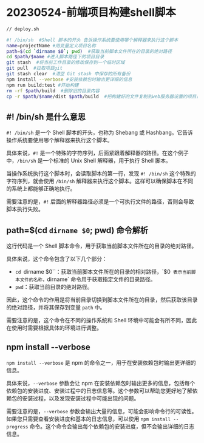 # 20230524-前端项目构建shell脚本



```sh
// deploy.sh

#! /bin/sh  #Shell 脚本的开头 告诉操作系统要使用哪个解释器来执行这个脚本
name=projectName #用变量定义项目名称
path=$(cd `dirname $0`; pwd)  #获取当前脚本文件所在的目录的绝对路径
cd $path/$name #进入脚本路径下的项目目录
git stash  #将当前工作目录的修改保存到一个临时区域
git pull  #拉取项目git
git stash clear  #清空 Git stash 中保存的所有备份
npm install --verbose #安装依赖包时输出更详细的信息
npm run build:test #开始构建
rm -rf $path/build  #删除旧的目录内容
cp -r $path/$name/dist $path/build  #把构建好的文件复制到web服务器设置的项目目录

```

## \#! /bin/sh 是什么意思

`#! /bin/sh` 是一个 Shell 脚本的开头，也称为 Shebang 或 Hashbang。它告诉操作系统要使用哪个解释器来执行这个脚本。

具体来说，`#!` 是一个特殊的字符序列，后面紧跟着解释器的路径。在这个例子中，`/bin/sh` 是一个标准的 Unix Shell 解释器，用于执行 Shell 脚本。

当操作系统执行这个脚本时，会读取脚本的第一行，发现 `#! /bin/sh` 这个特殊的字符序列，就会使用 `/bin/sh` 解释器来执行这个脚本。这样可以确保脚本在不同的系统上都能够正确地执行。

需要注意的是，`#!` 后面的解释器路径必须是一个可执行文件的路径，否则会导致脚本执行失败。

## path=$(cd `dirname $0`; pwd) 命令解析

这行代码是一个 Shell 脚本命令，用于获取当前脚本文件所在的目录的绝对路径。

具体来说，这个命令包含了以下几个部分：

- `cd `dirname $0``：获取当前脚本文件所在的目录的相对路径，`$0` 表示当前脚本文件的名称，`dirname` 命令用于获取指定文件的目录路径。
- `pwd`：获取当前目录的绝对路径。

因此，这个命令的作用是将当前目录切换到脚本文件所在的目录，然后获取该目录的绝对路径，并将其保存到变量 `path` 中。

需要注意的是，这个命令在不同的操作系统和 Shell 环境中可能会有所不同，因此在使用时需要根据具体的环境进行调整。

## npm install --verbose 

`npm install --verbose` 是 npm 的命令之一，用于在安装依赖包时输出更详细的信息。

具体来说，`--verbose` 参数会让 npm 在安装依赖包时输出更多的信息，包括每个依赖包的安装进度、安装过程中的日志信息等。这个参数可以帮助您更好地了解依赖包的安装过程，以及发现安装过程中可能出现的问题。

需要注意的是，`--verbose` 参数会输出大量的信息，可能会影响命令行的可读性。如果您只需要查看安装进度和基本的日志信息，可以使用 `npm install --progress` 命令。这个命令会输出每个依赖包的安装进度，但不会输出详细的日志信息。